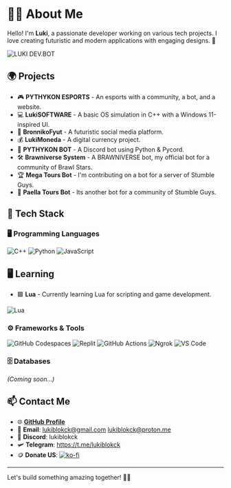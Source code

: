 # 👨‍💻 About Me

Hello! I'm **Luki**, a passionate developer working on various tech projects. I love creating futuristic and modern applications with engaging designs. 🚀  

![LUKI DEV.BOT](https://img.shields.io/badge/LUKI_DEV.BOT.py-green?style=for-the-badge&logo=python&logoColor=white)

## 🌍 Projects

- 🎮 **PYTHYKON ESPORTS** - An esports with a community, a bot, and a website.
- 💻 **LukiSOFTWARE** - A basic OS simulation in C++ with a Windows 11-inspired UI.
- 📱 **BronnikoFyut** - A futuristic social media platform.
- 💰 **LukiMoneda** - A digital currency project.
- 🤖 **PYTHYKON BOT** - A Discord bot using Python & Pycord.
- 🛠 **Brawniverse System** - A BRAWNIVERSE bot, my official bot for a community of Brawl Stars.
- 🏆 **Mega Tours Bot** - I'm contributing on a bot for a server of Stumble Guys.
- 🥘 **Paella Tours Bot** - Its another bot for a community of Stumble Guys.

## 🔧 Tech Stack

### 🖥️ Programming Languages
![C++](https://img.shields.io/badge/C%2B%2B-00599C?style=for-the-badge&logo=c%2B%2B&logoColor=white)
![Python](https://img.shields.io/badge/Python-3776AB?style=for-the-badge&logo=python&logoColor=white)
![JavaScript](https://img.shields.io/badge/JavaScript-F7DF1E?style=for-the-badge&logo=javascript&logoColor=black)

## 🖥️ Learning

- 🟩 **Lua** - Currently learning Lua for scripting and game development.

![Lua](https://img.shields.io/badge/Lua-2C2D72?style=for-the-badge&logo=lua&logoColor=white)


### ⚙️ Frameworks & Tools
![GitHub Codespaces](https://img.shields.io/badge/GitHub%20Codespaces-181717?style=for-the-badge&logo=github&logoColor=white)
![Replit](https://img.shields.io/badge/Replit-667881?style=for-the-badge&logo=replit&logoColor=white)
![GitHub Actions](https://img.shields.io/badge/GitHub_Actions-2088FF?style=for-the-badge&logo=github-actions&logoColor=white)
![Ngrok](https://img.shields.io/badge/Ngrok-1F1F1F?style=for-the-badge&logo=ngrok&logoColor=white)
![VS Code](https://img.shields.io/badge/VS_Code-007ACC?style=for-the-badge&logo=visual-studio-code&logoColor=white)

### 🗄️ Databases  
*(Coming soon...)*

## 📫 Contact Me

- 🌐 [**GitHub Profile**](https://github.com/lukiblokck)
- 📨 **Email**: lukiblokck@gmail.com
                lukiblokck@proton.me
- 💬 **Discord**: lukiblokck
- 🛩️ **Telegram**: https://t.me/lukiblokck
- 🪙 **Donate US**:
[![ko-fi](https://ko-fi.com/img/githubbutton_sm.svg)](https://ko-fi.com/N4N51DZ1ZN)

---

Let's build something amazing together! 🚀🔥
